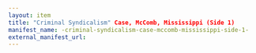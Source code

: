 ```yaml
---
layout: item
title: "Criminal Syndicalism" Case, McComb, Mississippi (Side 1)
manifest_name: -criminal-syndicalism-case-mccomb-mississippi-side-1-
external_manifest_url: 
---
```

<!-- Add an essay or interpretive material below this line,
using HTML or markdown.  Do not modify this file above this line -->
